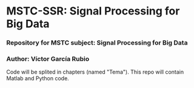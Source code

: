 # MSTC-SSR: Signal Processing for Big Data
### Repository for MSTC subject: Signal Processing for Big Data
### Author: Víctor García Rubio
Code will be splited in chapters (named "Tema").
This repo will contain Matlab and Python code.
